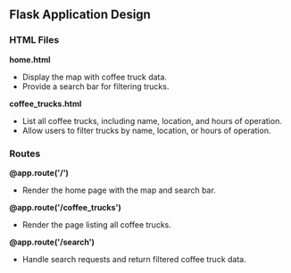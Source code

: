 ## Flask Application Design

### HTML Files

**home.html**

* Display the map with coffee truck data.
* Provide a search bar for filtering trucks.

**coffee_trucks.html**

* List all coffee trucks, including name, location, and hours of operation.
* Allow users to filter trucks by name, location, or hours of operation.

### Routes

**@app.route('/')**

* Render the home page with the map and search bar.

**@app.route('/coffee_trucks')**

* Render the page listing all coffee trucks.

**@app.route('/search')**

* Handle search requests and return filtered coffee truck data.